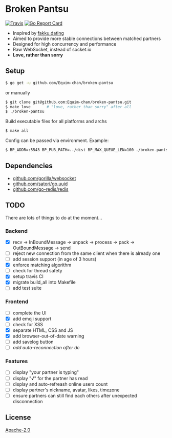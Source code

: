 # Broken Pantsu
[![Travis](https://img.shields.io/travis/Equim-chan/broken-pantsu.svg)](https://travis-ci.org/Equim-chan/broken-pantsu)
[![Go Report Card](https://goreportcard.com/badge/github.com/Equim-chan/broken-pantsu)](https://goreportcard.com/report/github.com/Equim-chan/broken-pantsu)
* Inspired by [fakku.dating](https://fakku.dating/)
* Aimed to provide more stable connections between matched partners
* Designed for high concurrency and performance
* Raw WebSocket, instead of socket.io
* __Love, rather than sorry__

## Setup
```bash
$ go get -u github.com/Equim-chan/broken-pantsu
```
or manually
```bash
$ git clone git@github.com:Equim-chan/broken-pantsu.git
$ make love       # "love, rather than sorry" after all
$ ./broken-pantsu
```
Build executable files for all platforms and archs
```bash
$ make all
```
Config can be passed via environment. Example:
```bash
$ BP_ADDR=:5543 BP_PUB_PATH=../dist BP_MAX_QUEUE_LEN=100 ./broken-pantsu
```

## Dependencies
* [github.com/gorilla/websocket](https://github.com/gorilla/websocket)
* [github.com/satori/go.uuid](https://github.com/satori/go.uuid)
* [github.com/go-redis/redis](https://github.com/go-redis/redis)

## TODO
There are lots of things to do at the moment...

### Backend
* [x] recv -> InBoundMessage -> unpack -> process -> pack -> OutBoundMessage -> send
* [ ] reject new connection from the same client when there is already one
* [ ] add session support (in age of 3 hours)
* [x] enforce matching algorithm
* [ ] check for thread safety
* [x] setup travis CI
* [x] migrate build_all into Makefile
* [ ] add test suite

### Frontend
* [ ] complete the UI
* [x] add emoji support
* [ ] check for XSS
* [x] separate HTML, CSS and JS
* [x] add browser-out-of-date warning
* [ ] add savelog button
* [ ] _add auto-reconnection after dc_

### Features
* [ ] display "your partner is typing"
* [ ] display "√" for the partner has read
* [ ] display and auto-refreash online users count
* [ ] display partner's nickname, avatar, likes, timezone
* [ ] ensure partners can still find each others after unexpected disconnection

## License
[Apache-2.0](https://github.com/Equim-chan/broken-pantsu/blob/master/LICENSE)
